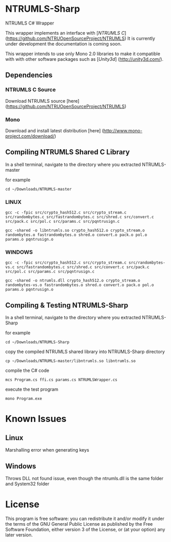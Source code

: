 # NTRUMLS-Sharp
NTRUMLS C# Wrapper

This wrapper implements an interface with [*NTRUMLS C*] (https://github.com/NTRUOpenSourceProject/NTRUMLS) It is currently under development the documentation is coming soon.

This wrapper intends to use only Mono 2.0  libraries to make it compatible with with other software packages such as [*Unity3d*] (http://unity3d.com/).   

## Dependencies

### NTRUMLS C Source

Download NTRUMLS source [here] (https://github.com/NTRUOpenSourceProject/NTRUMLS)

### Mono

Download and install latest distribution [here] (http://www.mono-project.com/download/)

## Compiling NTRUMLS Shared C Library

In a shell terminal, navigate to the directory where you extracted NTRUMLS-master

for example

`cd ~/Downloads/NTRUMLS-master`

### LINUX
`gcc -c -fpic src/crypto_hash512.c src/crypto_stream.c src/randombytes.c src/fastrandombytes.c src/shred.c src/convert.c src/pack.c src/pol.c src/params.c src/pqntrusign.c`

`gcc -shared -o libntrumls.so crypto_hash512.o crypto_stream.o randombytes.o fastrandombytes.o shred.o convert.o pack.o pol.o params.o pqntrusign.o`

### WINDOWS
`gcc -c -fpic src/crypto_hash512.c src/crypto_stream.c src/randombytes-vs.c src/fastrandombytes.c src/shred.c src/convert.c src/pack.c src/pol.c src/params.c src/pqntrusign.c`

`gcc -shared -o ntrumls.dll crypto_hash512.o crypto_stream.o randombytes-vs.o fastrandombytes.o shred.o convert.o pack.o pol.o params.o pqntrusign.o`

## Compiling & Testing NTRUMLS-Sharp

In a shell terminal, navigate to the directory where you extracted NTRUMLS-Sharp

for example

`cd ~/Downloads/NTRUMLS-Sharp`

copy the compiled NTRUMLS shared library into NTRUMLS-Sharp directory

`cp ~/Downloads/NTRUMLS-master/libntrumls.so libntrumls.so`

compile the C# code

`mcs Program.cs ffi.cs params.cs NTRUMLSWrapper.cs`

execute the test program

`mono Program.exe`


# Known Issues

## Linux
Marshalling error when generating keys

## Windows
Throws DLL not found issue, even though the ntrumls.dll is the same folder and System32 folder


# License

This program is free software: you can redistribute it and/or modify it under the terms of the GNU General Public License as published by the Free Software Foundation, either version 3 of the License, or (at your option) any later version.

